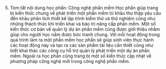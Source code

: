 5. Tóm tắt nội dung học phần: Công nghệ phần mềm
Học phần giúp trang bị kiến thức chung về phát triển một phần mềm từ
khâu thu thập yêu cầu đến khâu phân tích thiết kế lập trình kiểm thử
và thử nghiệm cũng như những thách thức khi triển khai và bảo trì nâng
cấp phần mềm. Một số kiến thức cơ bản về quản lý dự án phần mềm cũng
được giới thiệu nhằm giúp cho người học nắm được bức tranh chung. Với
mỗi hoạt động trong quá trình làm ra một phần mềm học phần sẽ giúp sinh
viên thực hành các hoạt động này và tạo ra các sản phẩm tài liệu cần
thiết cũng như biết khai thác các công cụ hỗ trợ quản lý phát triển
một dự án phần mềm. Ngoài ra học phần cũng trang bị một số kiến thức cập
nhật về phương pháp công nghệ mới trong công nghệ phần mềm.
